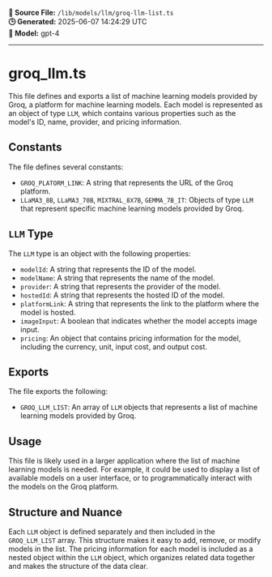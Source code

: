**📄 Source File:** `/lib/models/llm/groq-llm-list.ts`  
**🕒 Generated:** 2025-06-07 14:24:29 UTC  
**🤖 Model:** gpt-4

---

# groq_llm.ts

This file defines and exports a list of machine learning models provided by Groq, a platform for machine learning models. Each model is represented as an object of type `LLM`, which contains various properties such as the model's ID, name, provider, and pricing information.

## Constants

The file defines several constants:

- `GROQ_PLATORM_LINK`: A string that represents the URL of the Groq platform.
- `LLaMA3_8B`, `LLaMA3_70B`, `MIXTRAL_8X7B`, `GEMMA_7B_IT`: Objects of type `LLM` that represent specific machine learning models provided by Groq.

## `LLM` Type

The `LLM` type is an object with the following properties:

- `modelId`: A string that represents the ID of the model.
- `modelName`: A string that represents the name of the model.
- `provider`: A string that represents the provider of the model.
- `hostedId`: A string that represents the hosted ID of the model.
- `platformLink`: A string that represents the link to the platform where the model is hosted.
- `imageInput`: A boolean that indicates whether the model accepts image input.
- `pricing`: An object that contains pricing information for the model, including the currency, unit, input cost, and output cost.

## Exports

The file exports the following:

- `GROQ_LLM_LIST`: An array of `LLM` objects that represents a list of machine learning models provided by Groq.

## Usage

This file is likely used in a larger application where the list of machine learning models is needed. For example, it could be used to display a list of available models on a user interface, or to programmatically interact with the models on the Groq platform.

## Structure and Nuance

Each `LLM` object is defined separately and then included in the `GROQ_LLM_LIST` array. This structure makes it easy to add, remove, or modify models in the list. The pricing information for each model is included as a nested object within the `LLM` object, which organizes related data together and makes the structure of the data clear.